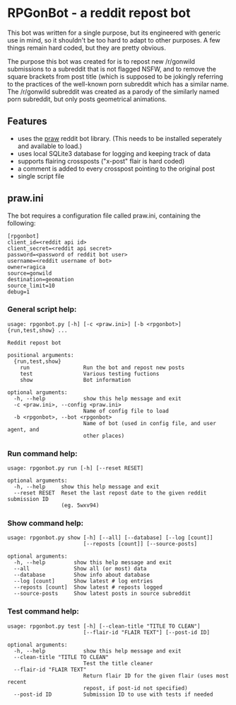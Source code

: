 # RPGonBot - a reddit repost bot

This bot was written for a single purpose, but its engineered with generic use
in mind, so it shouldn't be too hard to adapt to other purposes. A few things
remain hard coded, but they are pretty obvious.

The purpose this bot was created for is to repost new /r/gonwild submissions to a
subreddit that is not flagged NSFW, and to remove the square brackets from post title
(which is supposed to be jokingly referring to the practices of the well-known porn
subreddit which has a similar name. The /r/gonwild subreddit was created as a parody
of the similarly named porn subreddit, but only posts geometrical animations.

## Features

- uses the [praw](https://praw.readthedocs.io) reddit bot library.
  (This needs to be installed seperately and available to load.)
- uses local SQLite3 database for logging and keeping track of data
- supports flairing crossposts ("x-post" flair is hard coded)
- a comment is added to every crosspost pointing to the original post
- single script file

## praw.ini

The bot requires a configuration file called praw.ini, containing the following:

    [rpgonbot]
    client_id=<reddit api id>
    client_secret=<reddit api secret>
    password=<password of reddit bot user>
    username=<reddit username of bot>
    owner=ragica
    source=gonwild
    destination=geomation
    source_limit=10
    debug=1

### General script help:

    usage: rpgonbot.py [-h] [-c <praw.ini>] [-b <rpgonbot>] {run,test,show} ...

    Reddit repost bot

    positional arguments:
      {run,test,show}
        run                 Run the bot and repost new posts
        test                Various testing fuctions
        show                Bot information

    optional arguments:
      -h, --help            show this help message and exit
      -c <praw.ini>, --config <praw.ini>
                            Name of config file to load
      -b <rpgonbot>, --bot <rpgonbot>
                            Name of bot (used in config file, and user agent, and
                            other places)

### Run command help:

    usage: rpgonbot.py run [-h] [--reset RESET]

    optional arguments:
      -h, --help     show this help message and exit
      --reset RESET  Reset the last repost date to the given reddit submission ID
                     (eg. 5wxv94)

### Show command help:

    usage: rpgonbot.py show [-h] [--all] [--database] [--log [count]]
                            [--reposts [count]] [--source-posts]

    optional arguments:
      -h, --help         show this help message and exit
      --all              Show all (or most) data
      --database         Show info about database
      --log [count]      Show latest # log entries
      --reposts [count]  Show latest # reposts logged
      --source-posts     Show latest posts in source subreddit

### Test command help:

    usage: rpgonbot.py test [-h] [--clean-title "TITLE TO CLEAN"]
                            [--flair-id "FLAIR TEXT"] [--post-id ID]

    optional arguments:
      -h, --help            show this help message and exit
      --clean-title "TITLE TO CLEAN"
                            Test the title cleaner
      --flair-id "FLAIR TEXT"
                            Return flair ID for the given flair (uses most recent
                            repost, if post-id not specified)
      --post-id ID          Submission ID to use with tests if needed


